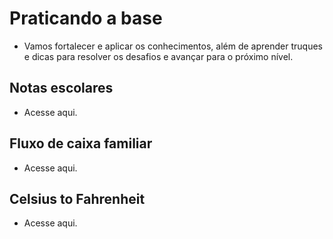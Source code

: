 # Praticando a base

- Vamos fortalecer e aplicar os conhecimentos, além de aprender truques e dicas para resolver os desafios e avançar para o próximo nível.

## Notas escolares

- Acesse aqui.

## Fluxo de caixa familiar

- Acesse aqui.


## Celsius to Fahrenheit

- Acesse aqui.

